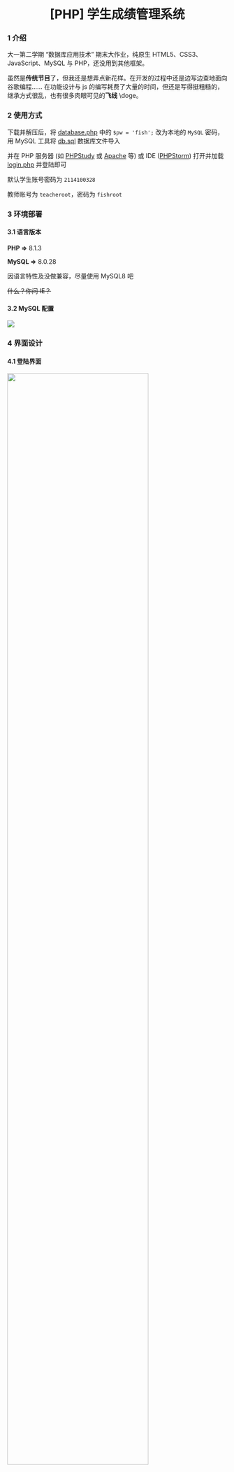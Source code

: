 <h1 align="center">[PHP] 学生成绩管理系统</h1>

### 1 介绍

大一第二学期 “数据库应用技术” 期末大作业，纯原生 HTML5、CSS3、JavaScript、MySQL 与 PHP，还没用到其他框架。

虽然是**传统节目**了，但我还是想弄点新花样。在开发的过程中还是边写边查地面向谷歌编程...... 在功能设计与 js 的编写耗费了大量的时间，但还是写得挺粗糙的，继承方式很乱，也有很多肉眼可见的**飞线** \\doge。

### 2 使用方式

下载并解压后，将 [database.php](database/database.php) 中的 `$pw = 'fish';` 改为本地的 `MySQL` 密码，用 MySQL 工具将 [db.sql](database/db.sql) 数据库文件导入

并在 PHP 服务器 (如 [PHPStudy](https://www.xp.cn/download.html) 或 [Apache](https://apache.org/) 等) 或 IDE ([PHPStorm](https://www.jetbrains.com/phpstorm/download/#section=windows)) 打开并加载 [login.php](login.php) 并登陆即可

默认学生账号密码为 `2114100328`

教师账号为 `teacheroot`，密码为 `fishroot`

### 3 环境部署

#### 3.1 语言版本

**PHP =>** 8.1.3

**MySQL =>** 8.0.28

因语言特性及没做兼容，尽量使用 MySQL8 吧

~~什么？你问 IE？~~

#### 3.2 MySQL 配置

<img src="README.img/mysql.png">

### 4 界面设计

#### 4.1 登陆界面

 <img src="README.img/login.png" width="80%">

#### 4.2 学生界面

<img src="README.img/index.png" >

#### 4.3 教师界面

<img src="README.img/root.png" >

### 5 功能一览

- 登录界面使用 `form.onsubmit = ()=>{return false;}` 拦截提交动作，做一些简单的输入验证
- 在数据传输方面，主要使用 `Ajax` 向后端 PHP 发起请求，得到数据再插入，避免了大量的界面刷新
- 点击表头即可进行升降序
- 采用前端对表格分页（数据量上去的时候应该用 SQL 的 `limit` 进行分页才对）
- 教师界面中对学生详细信息的展示，使用了类似弹窗的功能，避免界面跳转
- 编辑学生详细信息时，点击数据即进入编辑模式(采用将 `innerHTML` 变为 `input` 输入框)。保存时使用 `Ajax` 发送 POST 请求，将打包成 JSON 的更改后的数据发送给后端，PHP 再将 POST 数据解码成数组，遍历并更改
- ...

### 6 数据库设计

#### 6.1 user 用户

| 列名      | 含义           | 类型            |
| :-------- | :------------- | :-------------- |
| id        | 序号           | int、主键、自增 |
| userName  | 用户名 \| 学号 | varchar(10)     |
| passWords | 密码           | varchar(20)     |
| power     | 权限，1 为教师 | boolean         |

#### 6.2 stuinfo

| 列名        | 含义     | 类型         |
| :---------- | :------- | :----------- |
| stuId       | 学号     | char(10)     |
| stuName     | 姓名     | varchar(255) |
| major       | 专业名   | varchar(255) |
| totalCredit | 总学分   | float        |
| GPA         | 平均绩点 | float        |
| comments    | 备注     | varchar(255) |

#### 6.3 course

| 列名       | 含义   | 类型         |
| :--------- | :----- | :----------- |
| courseId   | 课程号 | char(3)      |
| courseName | 课程名 | varchar(255) |
| learnTime  | 学时   | int          |
| credit     | 学分   | float        |
| type       | 类型   | varchar(255) |

#### 6.4 score

| 列名       | 含义     | 类型         |
| :--------- | :------- | :----------- |
| stuId      | 学号     | char(10)     |
| courseId   | 课程号   | char(3)      |
| scoreGot   | 所得成绩 | float        |
| creditGot  | 所得学分 | float        |
| gradePoint | 绩点     | float        |
| comments   | 备注     | varchar(255) |

### 7 结语

其实因为拉下好多科目的复习(期末嘛)，有点急着去完成，有一些功能就搁置下了。比如搜索、对输入信息的验证、下拉筛选信息、SQL 分页等等，以及一对惨不忍睹的飞线。

开发过程一直在磕绊，卡关几天是常有的，但最终还是两个多星期完成了它......还是好好复习期末吧 Orz

bug 反馈：gitee 私信或邮箱 notfound405@qq.com (404 被抢注了所以 hh)

<br>

**来点 Counter**

Date : 2022-05-27

Directory : StuScoreSystem\\

Total : 17 files, 2229 codes, 179 comments, 337 blanks, all 2745 lines

**Languages**

| language   | files | code | comment | blank | total |
| :--------- | ----: | ---: | ------: | ----: | ----: |
| JavaScript |     4 |  682 |     110 |   113 |   905 |
| CSS        |     4 |  660 |      26 |    61 |   747 |
| PHP        |     6 |  635 |      19 |    97 |   751 |
| SQL        |     1 |  176 |      24 |    26 |   226 |
| Markdown   |     1 |   70 |       0 |    39 |   109 |
| XML        |     1 |    6 |       0 |     1 |     7 |
